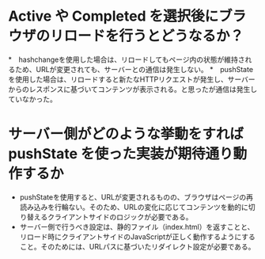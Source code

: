 # Active や Completed を選択後にブラウザのリロードを行うとどうなるか？
*　hashchangeを使用した場合は、リロードしてもページ内の状態が維持されるため、URLが変更されても、サーバーとの通信は発生しない。
*　pushStateを使用した場合は、リロードすると新たなHTTPリクエストが発生し、サーバーからのレスポンスに基づいてコンテンツが表示される。と思ったが通信は発生していなかった。


# サーバー側がどのような挙動をすれば pushState を使った実装が期待通り動作するか
* pushStateを使用すると、URLが変更されるものの、ブラウザはページの再読み込みを行輪ない。そのため、URLの変化に応じてコンテンツを動的に切り替えるクライアントサイドのロジックが必要である。
* サーバー側で行うべき設定は、静的ファイル（index.html）を返すことと、リロード時にクライアントサイドのJavaScriptが正しく動作するようにすること。そのためには、URLパスに基づいたリダイレクト設定が必要である。
